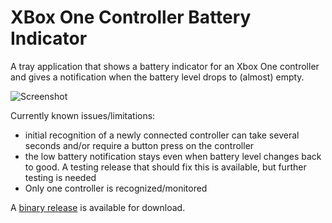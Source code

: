 # XBox One Controller Battery Indicator
A tray application that shows a battery indicator for an Xbox One controller and gives a notification when the battery level drops to (almost) empty.

![Screenshot](http://i.imgur.com/Fo7DTMa.jpg "Screenshot of tray icon")

Currently known issues/limitations:
* initial recognition of a newly connected controller can take several seconds and/or require a button press on the controller
* the low battery notification stays even when battery level changes back to good. A testing release that should fix this is available, but further testing is needed
* Only one controller is recognized/monitored

A [binary release](https://github.com/NiyaShy/XB1ControllerBatteryIndicator/releases) is available for download.
